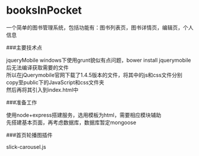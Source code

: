 # booksInPocket
一个简单的图书管理系统，包括功能有：图书列表页，图书详情页，编辑页，个人信息


###主要技术点

jqueryMobile
windows下使用grunt貌似有点问题，bower install jquerymobile 后无法编译获取需要的文件  
所以在jQuerymobile官网下载了1.4.5版本的文件，将其中的js和css文件分别copy至public下的JavaScript和css文件夹  
然后再将其引入到index.html中

###准备工作

使用node+express搭建服务，选用模板为html，需要相应模块辅助  
先搭建基本页面，再考虑数据库，数据库暂定mongoose

###首页轮播图插件

slick-carousel.js